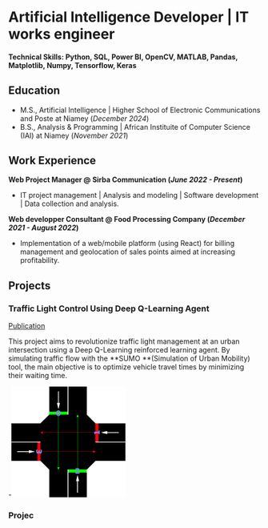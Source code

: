 # Artificial Intelligence Developer | IT works engineer

#### Technical Skills: Python, SQL, Power BI, OpenCV, MATLAB, Pandas, Matplotlib, Numpy, Tensorflow, Keras

## Education

- M.S., Artificial Intelligence | Higher School of Electronic Communications and Poste at Niamey (_December 2024_)
- B.S., Analysis & Programming | African Instituite of Computer Science (IAI) at Niamey (_November 2021_)

## Work Experience

**Web Project Manager @ Sirba Communication (_June 2022 - Present_)**

- IT project management | Analysis and modeling | Software development | Data collection and analysis.

**Web developper Consultant @ Food Processing Company (_December 2021 - August 2022_)**

- Implementation of a web/mobile platform (using React) for billing management and geolocation of sales points aimed at increasing profitability.

## Projects

### Traffic Light Control Using Deep Q-Learning Agent

[Publication](https://www.mdpi.com/1424-8220/22/8/3048)

This project aims to revolutionize traffic light management at an urban intersection using a Deep Q-Learning reinforced learning agent. By simulating traffic flow with the **SUMO **(Simulation of Urban Mobility) tool, the main objective is to optimize vehicle travel times by minimizing their waiting time.

-![Traffic Control Light](./assets/img/Traffic-Control-Light.png "Traffic Control Light")

### Projec
